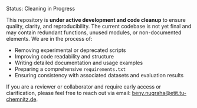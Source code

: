 Status: Cleaning in Progress

This repository is **under active development and code cleanup** to ensure quality, clarity, and reproducibility. The current codebase is not yet final and may contain redundant functions, unused modules, or non-documented elements. We are in the process of:

- Removing experimental or deprecated scripts  
- Improving code readability and structure  
- Writing detailed documentation and usage examples  
- Preparing a comprehensive `requirements.txt`  
- Ensuring consistency with associated datasets and evaluation results  

If you are a reviewer or collaborator and require early access or clarification, please feel free to reach out via email: beny.nugraha@etit.tu-chemnitz.de.
